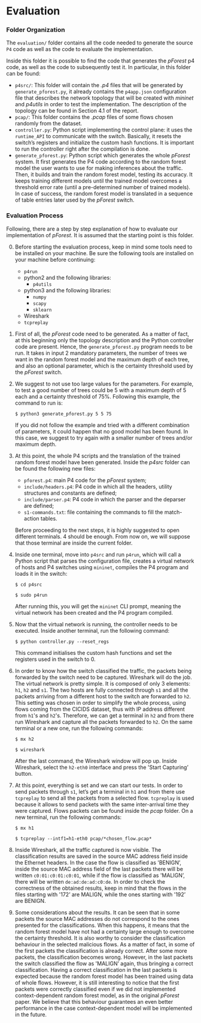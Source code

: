 # **Evaluation**

### Folder Organization

The `evaluation/` folder contains all the code needed to generate the source `P4` code as well as the code to evaluate the implementation.

Inside this folder it is possible to find the code that generates the *pForest* p4 code, as well as the code to subsequently test it. 
In particular, in this folder can be found:

* `p4src/`: This folder will contain the _.p4_  files that will be generated by `generate_pforest.py`, it already contains the `p4app.json` configuration file that describes the network topology that will be created with _mininet_ and _p4utils_  in order to test the implementation. The description of the topology can be found in Section 4.1 of the report.
* `pcap/`: This folder contains the _.pcap_ files of some flows chosen randomly from the dataset.
* `controller.py`:  Python script implementing the control plane: it uses the `runtime_API` to communicate with the switch. Basically, it resets the switch’s registers and initialize the custom hash functions. It is important to run the controller right after the compilation is done.
* `generate_pforest.py`: Python script which generates the whole *pForest* system. It first generates the P4 code according to the random forest model the user wants to use for making inferences about the traffic.  Then, it builds and train the random forest model, testing its accuracy. It keeps training different models until the trained model overcomes a threshold error rate (until a pre-determined number of trained models). In case of success, the random forest model is translated in a sequence of table entries later used by the *pForest* switch.

### Evaluation Process

Following, there are a step by step explanation of how to evaluate our implementation of *pForest*. It is assumed that the starting point is this folder.

0. Before starting the evaluation process, keep in mind some tools need to be installed on your machine. Be sure the following tools are installed on your machine before continuing: 

    - `p4run`
    - python2 and  the following libraries:
       - `p4utils`
    - python3 and the following libraries:
       - `numpy`
       - `scapy`
       - `sklearn`
    - Wireshark
    - `tcpreplay`

1. First of all, the *pForest* code need to be generated. As a matter of fact, at this beginning only the topology description and the Python controller code are present. Hence, the `generate_pforest.py` program needs to be run. It takes in input 2 mandatory parameters, the number of trees we want in the random forest model and the maximum depth of each tree, and also an optional parameter, which is the certainty threshold used by the *pForest* switch. 

2. We suggest to not use too large values for the parameters. For example, to test a good number of trees could be 5 with a maximum depth of 5 each and a certainty threshold of 75%. Following this example, the command to run is:

   `$ python3 generate_pforest.py 5 5 75`

   If you did not follow the example and tried with a different combination of parameters, it could happen that no good model has been found. In this case, we suggest to try again with a smaller number of trees and/or maximum depth.

3. At this point, the whole P4 scripts and the translation of the trained random forest model have been generated. Inside the *p4src* folder can be found the following new files:

   * `pforest.p4`: main P4 code for the *pForest* system;
   * `include/headers.p4`: P4 code in which all the headers, utility structures and constants are defined;
   * `include/parser.p4`: P4 code in which the parser and the deparser are defined;
   * `s1-commands.txt`: file containing the commands to fill the match-action tables.

   Before proceeding to the next steps, it is highly suggested to open different terminals. 4 should be enough. From now on, we will suppose that those terminal are inside the current folder.

4. Inside one terminal, move into `p4src` and run `p4run`, which will call a Python script that parses the configuration file, creates a virtual network of hosts and P4 switches using `mininet`, compiles the P4 program and loads it in the switch:

   `$ cd p4src`

   `$ sudo p4run`

   After running this, you will get the `mininet` CLI prompt, meaning the virtual network has been created and the P4 program compiled.

5. Now that the virtual network is running, the controller needs to be executed. Inside another terminal, run the following command:

   `$ python controller.py --reset_regs`

   This command initialises the custom hash functions and set the registers used in the switch to 0.

6. In order to know how the switch classified the traffic, the packets being forwarded by the switch need to be captured. Wireshark will do the job. The virtual network is pretty simple. It is composed of only 3 elements: `h1`, `h2` and `s1`. The two hosts are fully connected through `s1` and all the packets arriving from a different host to the switch are forwarded to `h2`. This setting was chosen in order to simplify the whole process, using flows coming from the CICIDS dataset, thus with IP address different from  `h1`'s and `h2`'s. Therefore, we can get a terminal in `h2` and from there run Wireshark and capture all the packets forwarded to `h2`. On the same terminal or a new one, run the following commands:

   `$ mx h2`

   `$ wireshark`

   After the last command, the Wireshark window will pop up. Inside Wireshark, select the `h2-eth0` interface and press the 'Start Capturing’ button.

7. At this point, everything is set and we can start our tests. In order to send packets through `s1`, let’s get a terminal in `h1` and from there use `tcpreplay` to send all the packets from a selected flow. `tcpreplay` is used because it allows to send packets with the same inter-arrival time they were captured. Flows packets can be found inside the *pcap* folder. On a new terminal, run the following commands:

   `$ mx h1`

   `$ tcpreplay --intf1=h1-eth0 pcap/*chosen_flow.pcap*`

8. Inside Wireshark, all the traffic captured is now visible. The classification results are saved in the source MAC address field inside the Ethernet headers. In the case the flow is classified as 'BENIGN’, inside the source MAC address field of the last packets there will be written `c0:01:c0:01:c0:01`, while if the flow is classified as 'MALIGN’, there will be written `de:ad:de:ad:c0:de`. In order to check the correctness of the obtained results, keep in mind that the flows in the files starting with '172’ are MALIGN, while the ones starting with '192’ are BENIGN.

9. Some considerations about the results. 
   It can be seen that in some packets the source MAC addresses do not correspond to the ones presented for the classifications. When this happens, it means that the random forest model have not had a certainty large enough to overcome the certainty threshold. 
   It is also worthy to consider the classification behaviour in the selected malicious flows. As a matter of fact, in some of the first packets the classification is already correct. After some more packets, the classification becomes wrong. However, in the last packets the switch classified the flow as 'MALIGN’ again, thus bringing a correct classification. Having a correct classification in the last packets is expected because the random forest model has been trained using data of whole flows. However, it is still interesting to notice that the first packets were correctly classified even if we did not implemented context-dependent random forest model, as in the original *pForest* paper. We believe that this behaviour guarantees an even better performance in the case context-dependent model will be implemented in the future.